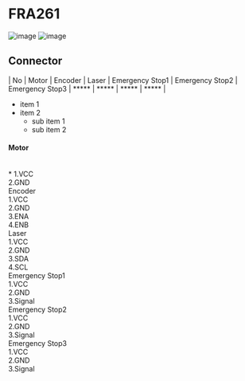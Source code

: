 # FRA261
![image](https://media.discordapp.net/attachments/974688181205233695/1099328284547883079/image.png?width=1020&height=701)
![image](https://media.discordapp.net/attachments/974688181205233695/1099328576920236183/image.png?width=697&height=701)

## Connector

| No | Motor | Encoder | Laser | Emergency Stop1 | Emergency Stop2 | Emergency Stop3 |
***** | ***** | ***** | ***** |




 
* item 1
* item 2 
  * sub item 1
  * sub item 2




<h4>Motor</h4><br>
* 1.VCC<br>
  2.GND<br>
Encoder<br>
  1.VCC<br>
  2.GND<br>
  3.ENA<br>
  4.ENB<br>
Laser<br>
  1.VCC<br>
  2.GND<br>
  3.SDA<br>
  4.SCL<br>
Emergency Stop1<br>
  1.VCC<br>
  2.GND<br>
  3.Signal<br>
Emergency Stop2<br>
  1.VCC<br>
  2.GND<br>
  3.Signal<br>
Emergency Stop3<br>
  1.VCC<br>
  2.GND<br>
  3.Signal

